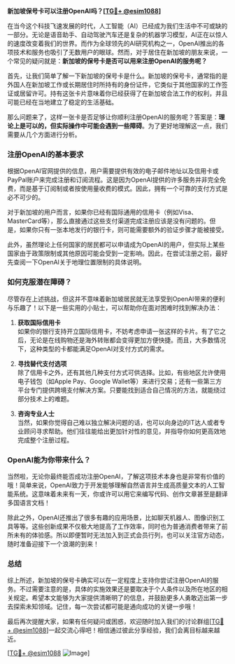 **新加坡保号卡可以注册OpenAI吗？[[TG💪+ @esim1088](https://t.me/s/esim1088)]**

在当今这个科技飞速发展的时代，人工智能（AI）已经成为我们生活中不可或缺的一部分。无论是语音助手、自动驾驶汽车还是复杂的机器学习模型，AI正在以惊人的速度改变着我们的世界。而作为全球领先的AI研究机构之一，OpenAI推出的各项技术和服务也吸引了无数用户的眼球。然而，对于居住在新加坡的朋友来说，一个常见的疑问就是：**新加坡的保号卡是否可以用来注册OpenAI的服务呢？**

首先，让我们简单了解一下新加坡的保号卡是什么。新加坡的保号卡，通常指的是外国人在新加坡工作或长期居住时所持有的身份证件，它类似于其他国家的工作签证或居留许可。持有这张卡片意味着你已经获得了在新加坡合法工作的权利，并且可能已经在当地建立了稳定的生活基础。

那么问题来了，这样一张卡是否足够让你顺利注册OpenAI的服务呢？答案是：**理论上是可以的，但实际操作中可能会遇到一些障碍**。为了更好地理解这一点，我们需要从几个方面进行分析。

### 注册OpenAI的基本要求

根据OpenAI官网提供的信息，用户需要提供有效的电子邮件地址以及信用卡或PayPal账户来完成注册和订阅流程。这是因为OpenAI提供的许多服务并非完全免费，而是基于订阅制或者按使用量收费的模式。因此，拥有一个可靠的支付方式是必不可少的。

对于新加坡的用户而言，如果你已经有国际通用的信用卡（例如Visa、MasterCard等），那么直接通过这些支付渠道完成注册应该是没有问题的。但是，如果你只有一张本地发行的银行卡，则可能需要额外的验证步骤才能被接受。

此外，虽然理论上任何国家的居民都可以申请成为OpenAI的用户，但实际上某些国家由于政策限制或其他原因可能会受到一定影响。因此，在尝试注册之前，最好先查阅一下OpenAI关于地理位置限制的具体说明。

### 如何克服潜在障碍？

尽管存在上述挑战，但这并不意味着新加坡居民就无法享受到OpenAI带来的便利与乐趣了！以下是一些实用的小贴士，可以帮助你在面对困难时找到解决办法：

1. **获取国际信用卡**  
   如果你的银行支持开立国际信用卡，不妨考虑申请一张这样的卡片。有了它之后，无论是在线购物还是海外转账都会变得更加方便快捷。而且，大多数情况下，这种类型的卡都能满足OpenAI对支付方式的需求。

2. **寻找替代支付选项**  
   除了信用卡之外，还有其他几种支付方式可供选择。比如，有些地区允许使用电子钱包（如Apple Pay、Google Wallet等）来进行交易；还有一些第三方平台专门提供跨境支付解决方案。只要能找到适合自己情况的方法，就能绕过部分技术上的难题。

3. **咨询专业人士**  
   当然，如果你觉得自己难以独立解决问题的话，也可以向身边的IT达人或者专业顾问寻求帮助。他们往往能给出更加针对性的意见，并指导你如何更高效地完成整个注册过程。

### OpenAI能为你带来什么？

当然啦，无论你最终能否成功注册OpenAI，了解这项技术本身也是非常有价值的哦！简单来说，OpenAI致力于开发能够理解自然语言并生成高质量文本的人工智能系统。这意味着未来有一天，你或许可以用它来编写代码、创作文章甚至是翻译多国语言文档！

除此之外，OpenAI还推出了很多有趣的应用场景，比如聊天机器人、图像识别工具等等。这些创新成果不仅极大地提高了工作效率，同时也为普通消费者带来了前所未有的体验感。所以即便暂时无法加入到正式会员行列，也可以关注官方动态，随时准备迎接下一个浪潮的到来！

### 总结

综上所述，新加坡的保号卡确实可以在一定程度上支持你尝试注册OpenAI的服务。不过需要注意的是，具体的实施效果还是要取决于个人条件以及所在地区的相关规定。希望本文能够为大家提供清晰明了的信息，并鼓励更多人勇敢迈出第一步去探索未知领域。记住，每一次尝试都可能是通向成功的关键一步哦！

最后再次提醒大家，如果有任何疑问或困惑，欢迎随时加入我们的讨论群组[[TG💪+ @esim1088](https://t.me/s/esim1088)]一起交流心得吧！相信通过彼此分享经验，我们会离目标越来越近。

[[TG💪+ @esim1088](https://t.me/s/esim1088) ![Image](https://i.postimg.cc/4NQfJmqS/Snipaste-2025-05-13-00-14-12.png)]